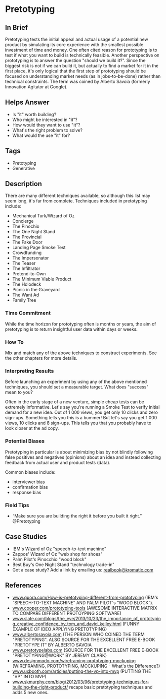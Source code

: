 # Pretotyping

## In Brief

Pretotyping tests the initial appeal and actual usage of a potential new product by simulating its core experience with the smallest possible investment of time and money. One often cited reason for prototyping is to test if what you want to build is technically feasible. Another perspective on prototyping is to answer the question "should we build it?". Since the biggest risk is not if we can build it, but actually to find a market for it in the first place, it's only logical that the first step of prototyping should be focused on understanding market needs (as in jobs-to-be-done) rather than technical constraints. The term was coined by Alberto Savoia (formerly Innovation Agitator at Google).

## Helps Answer
 * Is "it" worth building?
 * Who might be interested in "it"?
 * How would they want to use "it"?
 * What's the right problem to solve?
 * What would the use "it" for?

## Tags
 * Pretotyping
 * Generative

## Description

There are many different techniques available, so although this list may seem long, it's far from complete. Techniques included in pretotyping include:

 * Mechanical Turk/Wizard of Oz
 * Concierge
 * The Pinochio
 * The One Night Stand
 * The Provincial
 * The Fake Door
 * Landing Page Smoke Test
 * Crowdfunding 
 * The Impersonator
 * The Teaser
 * The Infiltrator
 * Pretend-to-Own
 * The Minimum Viable Product
 * The Holodeck
 * Picnic in the Graveyard
 * The Want Ad
 * Family Tree

### Time Commitment

While the time horizon for prototyping often is months or years, the aim of pretotyping is to return insightful user data within days or weeks.

### How To

Mix and match any of the above techniques to construct experiments. See the other chapters for more details.

### Interpreting Results

Before launching an experiment by using any of the above mentioned techniques, you should set a measurable target. What does "success" mean to you? 

Often in the early stage of a new venture, simple cheap tests can be extremely informative. Let's say you're running a Smoke Test to verify initial demand for a new idea. Out of 1 000 views, you get only 10 clicks and zero sign-ups. Something tells you this is a bummer! But let's say you get 1 000 views, 10 clicks and 8 sign-ups. This tells you that you probably have to look closer at the ad copy.

### Potential Biases

Pretotyping in particular is about minimizing bias by not blindly following false positives and negatives (opinions) about an idea and instead collecting feedback from actual user and product tests (data). 

Common biases include:
 * interviewer bias
 * confirmation bias
 * response bias 

### Field Tips
 * “Make sure you are building the right it before you built it right.” @Pretotyping

## Case Studies
 * IBM's Wizard of Oz "speech-to-text machine"
 * Zappos' Wizard of Oz "web shop for shoes"
 * Palm Pilot's Pinocchio "wood block"
 * Best Buy's One Night Stand "technology trade-in"
 * Got a case study? Add a link by emailing us: [realbook@kromatic.com](mailto:realbook@kromatic.com)


 
## References
 * www.quora.com/How-is-pretotyping-different-from-prototyping (IBM's “SPEECH-TO-TEXT MACHINE” AND PALM PILOT's “WOOD BLOCK”).
 * www.cooper.com/prototyping-tools (AWESOME INTERACTIVE MATRIX TO COMPARE DIFFERENT PROTOYPING SOFTWARE)
 * www.slate.com/blogs/the_eye/2013/10/23/the_importance_of_prototyping_creative_confidence_by_tom_and_david_kelley.html (FUNNY EXAMPLE OF IDEO APPLYING PRETOTYPING)
 * www.albertosavoia.com (THE PERSON WHO COINED THE TERM "PRETOTYPING". ALSO SOURCE FOR THE EXCELLENT FREE E-BOOK "PRETOTYPE IT" BY ALBERTO SAVOIA
 * www.pretotypelabs.com (SOURCE FOR THE EXCELLENT FREE E-BOOK "PRETOTYPING@WORK" BY JEREMY CLARK)
 * www.designmodo.com/wireframing-prototyping-mockuping (WIREFRAMING, PROTOTYPING, MOCKUPING - What's the Difference?)
 * www.uxbooth.com/articles/putting-the-vp-into-mvp (PUTTING THE "VP" INTO MVP)
 * www.skmurphy.com/blog/2012/03/06/pretotyping-techniques-for-building-the-right-product/ recaps basic pretotyping techniques and adds 5 new ones.